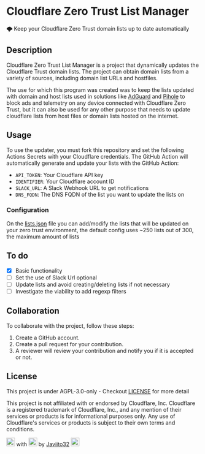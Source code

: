 # Cloudflare Zero Trust List Manager

**🌩️** Keep your Cloudflare Zero Trust domain lists up to date automatically

## Description

Cloudflare Zero Trust List Manager is a project that dynamically updates the Cloudflare Trust domain lists. The project can obtain domain lists from a variety of sources, including domain list URLs and hostfiles.

The use for which this program was created was to keep the lists updated with domain and host lists used in solutions like [AdGuard](https://github.com/AdguardTeam/AdGuardHome) and [Pihole](https://github.com/pi-hole/pi-hole) to block ads and telemetry on any device connected with Cloudflare Zero Trust, but it can also be used for any other purpose that needs to update cloudflare lists from host files or domain lists hosted on the internet.

## Usage

To use the updater, you must fork this repository and set the following Actions Secrets with your Cloudflare credentials. The GitHub Action will automatically generate and update your lists with the GitHub Action:

* `API_TOKEN`: Your Cloudflare API key
* `IDENTIFIER`: Your Cloudflare account ID
* `SLACK_URL`: A Slack Webhook URL to get notifications
* `DNS_FQDN`: The DNS FQDN of the list you want to update the lists on

### Configuration

On the [lists.json](config/lists.json) file you can add/modify the lists that will be updated on your zero trust environment, the default config uses ~250 lists out of 300, the maximum amount of lists

## To do

- [x] Basic functionality
- [ ] Set the use of Slack Url optional
- [ ] Update lists and avoid creating/deleting lists if not necessary
- [ ] Investigate the viability to add regexp filters

## Collaboration

To collaborate with the project, follow these steps:

1. Create a GitHub account.
2. Create a pull request for your contribution.
3. A reviewer will review your contribution and notify you if it is accepted or not.

## License

This project is under AGPL-3.0-only - Checkout [LICENSE](LICENSE) for more detail

This project is not affiliated with or endorsed by Cloudflare, Inc. Cloudflare is a registered trademark of Cloudflare, Inc., and any mention of their services or products is for informational purposes only. Any use of Cloudflare's services or products is subject to their own terms and conditions.

<img src="https://em-content.zobj.net/source/microsoft-teams/363/keyboard_2328-fe0f.png" height="22" /> with <img src="https://em-content.zobj.net/source/microsoft-teams/363/red-heart_2764-fe0f.png" height="22" /> by [Javiito32](https://github.com/Javiito32) <img src="https://em-content.zobj.net/source/microsoft-teams/363/smiling-face-with-smiling-eyes_1f60a.png" height="22" />
